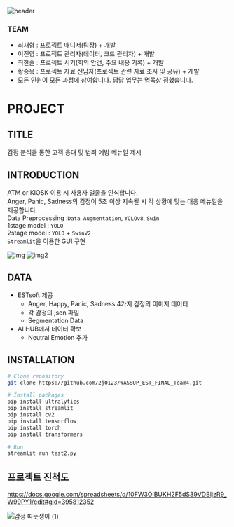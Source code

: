 ![header](https://capsule-render.vercel.app/api?type=Waving&color=BDBDC8&height=300&section=header&text=WASSUP_FINAL_PROJECT&fontColor=FFFFFF&fontSize=50)
### TEAM
  + 최재형 : 프로젝트 매니저(팀장) + 개발 
  + 이진영 : 프로젝트 관리자(데이터, 코드 관리자) + 개발
  + 최한솔 : 프로젝트 서기(회의 안건, 주요 내용 기록) + 개발
  + 황승욱 : 프로젝트 자료 전담자(프로젝트 관련 자료 조사 및 공유) + 개발
  + 모든 인원이 모든 과정에 참여합니다. 담당 업무는 명목상 정했습니다.

# PROJECT  
## TITLE
감정 분석을 통한 고객 응대 및 범죄 예방 메뉴얼 제시

## INTRODUCTION
ATM or KIOSK 이용 시 사용자 얼굴을 인식합니다. <br>
Anger, Panic, Sadness의 감정이 5초 이상 지속될 시 각 상황에 맞는 대응 메뉴얼을 제공합니다. <br>
Data Preprocessing :`Data Augmentation`, `YOLOv8`, `Swin` <br>
1stage model : `YOLO` <br>
2stage model : `YOLO` + `SwinV2` <br>
`Streamlit`을 이용한 GUI 구현 <br>

![img](https://github.com/2j0123/WASSUP_EST_FINAL_Team4/assets/63550106/15103646-00a6-4248-970e-61e733d7f2bb)
![img2](https://github.com/2j0123/WASSUP_EST_FINAL_Team4/assets/63550106/0604bf21-ce4d-4d68-ad56-2ce6e2ef3968)

## DATA
* ESTsoft 제공
   - Anger, Happy, Panic, Sadness 4가지 감정의 이미지 데이터
   - 각 감정의 json 파일
   - Segmentation Data
* AI HUB에서 데이터 확보
   - Neutral Emotion 추가

## INSTALLATION
```bash
# Clone repository
git clone https://github.com/2j0123/WASSUP_EST_FINAL_Team4.git
```

```bash
# Install packages
pip install ultralytics
pip install streamlit
pip install cv2
pip install tensorflow
pip install torch
pip install transformers
```

```bash
# Run
streamlit run test2.py
```

## 프로젝트 진척도  
https://docs.google.com/spreadsheets/d/10FW3OlBUKH2F5dS39VDBljzR9_W99PY1/edit#gid=395812352

![감정 따뜻쟁이 (1)](https://github.com/2j0123/WASSUP_EST_FINAL_Team4/assets/91775854/e2aa64fc-017b-4ddf-b2b7-ca5c46f99080)
